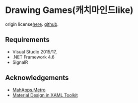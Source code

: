 # Drawing Games(캐치마인드like)

origin license[here](https://www.codeproject.com/Articles/1181555/SignalChat-WPF-SignalR-Chat-Application).
[github](https://github.com/MeshackMusundi/SignalChat).
## Requirements
- Visual Studio 2015/17,
- .NET Framework 4.6
- SignalR

## Acknowledgements
- [MahApps.Metro](https://github.com/MahApps/MahApps.Metro)
- [Material Design in XAML Toolkit](https://github.com/ButchersBoy/MaterialDesignInXamlToolkit)
